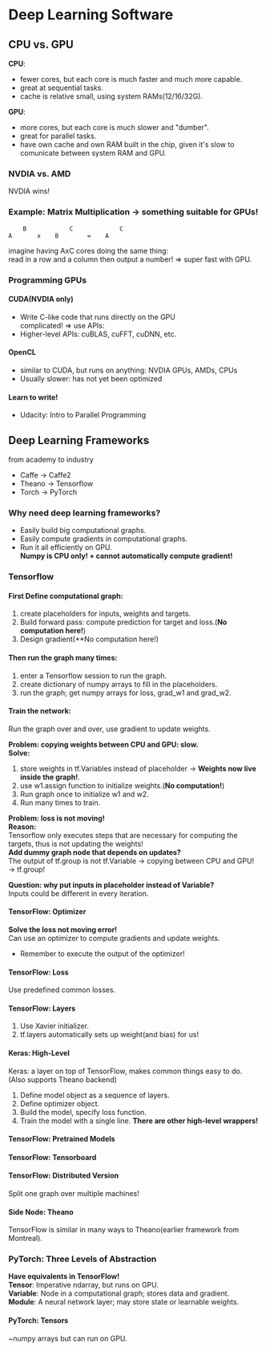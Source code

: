 
# Deep Learning Software


## CPU vs. GPU
**CPU**:  
* fewer cores, but each core is much faster and much more capable.   
* great at sequential tasks.  
* cache is relative small, using system RAMs(12/16/32G).  
  
**GPU**:  
* more cores, but each core is much slower and "dumber".  
* great for parallel tasks.  
* have own cache and own RAM built in the chip, given it's slow to comunicate between system RAM and GPU.   

### NVDIA vs. AMD
NVDIA wins!

### Example: Matrix Multiplication -> something suitable for GPUs!
```
    B            C             C
A       x    B        =    A
```
imagine having AxC cores doing the same thing:  
read in a row and a column then output a number!  => super fast with GPU.  

### Programming GPUs
#### CUDA(NVDIA only)
* Write C-like code that runs directly on the GPU  
complicated! => use APIs:  
* Higher-level APIs: cuBLAS, cuFFT, cuDNN, etc.  
#### OpenCL  
* similar to CUDA, but runs on anything: NVDIA GPUs, AMDs, CPUs  
* Usually slower: has not yet been optimized  
  
#### Learn to write!
* Udacity: Intro to Parallel Programming  

## Deep Learning Frameworks
from academy to industry
* Caffe -> Caffe2
* Theano -> Tensorflow
* Torch -> PyTorch

### Why need deep learning frameworks?
* Easily build big computational graphs.  
* Easily compute gradients in computational graphs.  
* Run it all efficiently on GPU.  
**Numpy is CPU only! + cannot automatically compute gradient!**  
  
### Tensorflow  
#### First Define computational graph:  
1. create placeholders for inputs, weights and targets.  
2. Build forward pass: compute prediction for target and loss.(**No computation here!**)  
3. Design gradient(**No computation here!)  
#### Then run the graph many times:  
1. enter a Tensorflow session to run the graph.  
2. create dictionary of numpy arrays to fill in the placeholders.  
3. run the graph; get numpy arrays for loss, grad_w1 and grad_w2.  
#### Train the network:  
Run the graph over and over, use gradient to update weights.  
  
**Problem: copying weights between CPU and GPU: slow.**  
**Solve:**   
1. store weights in tf.Variables instead of placeholder -> **Weights now live inside the graph!**.  
2. use w1.assign function to initialize weights.(**No computation!**)  
3. Run graph once to initialize w1 and w2.  
4. Run many times to train.  
  
**Problem: loss is not moving!**  
**Reason:**  
Tensorflow only executes steps that are necessary for computing the targets, thus is not updating the weights!  
**Add dummy graph node that depends on updates?**  
The output of tf.group is not tf.Variable -> copying between CPU and GPU!  
-> tf.group!  
  
**Question: why put inputs in placeholder instead of Variable?**  
Inputs could be different in every iteration.  
  
#### TensorFlow: Optimizer
**Solve the loss not moving error!**  
Can use an optimizer to compute gradients and update weights.  
* Remember to execute the output of the optimizer!  
  
#### TensorFlow: Loss
Use predefined common losses.  
  
#### TensorFlow: Layers
1. Use Xavier initializer.  
2. tf.layers automatically sets up weight(and bias) for us!  
  
#### Keras: High-Level  
Keras: a layer on top of TensorFlow, makes common things easy to do.  
(Also supports Theano backend)  
1. Define model object as a sequence of layers.  
2. Define optimizer object.  
3. Build the model, specify loss function.  
4. Train the model with a single line.
**There are other high-level wrappers!**  

#### TensorFlow: Pretrained Models
  
#### TensorFlow: Tensorboard  
  
#### TensorFlow: Distributed Version  
Split one graph over multiple machines!  

#### Side Node: Theano
TensorFlow is similar in many ways to Theano(earlier framework from Montreal).  

### PyTorch: Three Levels of Abstraction
**Have equivalents in TensorFlow!**  
**Tensor**: Imperative ndarray, but runs on GPU.  
**Variable**: Node in a computational graph; stores data and gradient.  
**Module**: A neural network layer; may store state or learnable weights.  
  
#### PyTorch: Tensors
~numpy arrays but can run on GPU.  

